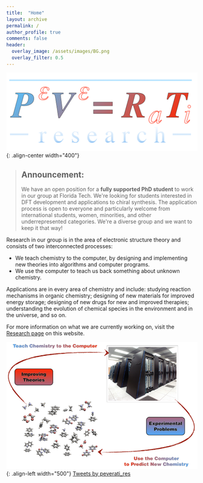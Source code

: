 ```yaml
---
title:  "Home"
layout: archive
permalink: /
author_profile: true
comments: false
header:
  overlay_image: /assets/images/BG.png
  overlay_filter: 0.5  
---
```


![](assets/images/PVRT_logo_white.png){: .align-center width="400"}

> ## Announcement: 
> We have an open position for a __fully supported PhD student__ to work in our group at Florida Tech. We're looking for students interested in DFT development and applications to chiral synthesis. The application process is open to everyone and particularly welcome from international students, women, minorities, and other underrepresented categories. We're a diverse group and we want to keep it that way!

Research in our group is in the area of electronic structure theory and consists of two interconnected processes:

- We teach chemistry to the computer, by designing and implementing new theories into algorithms and computer programs.
- We use the computer to teach us back something about unknown chemistry. 

Applications are in every area of chemistry and include: studying reaction mechanisms in organic chemistry; designing of new materials for improved energy storage; designing of new drugs for new and improved therapies; understanding the evolution of chemical species in the environment and in the universe, and so on. 

For more information on what we are currently working on, visit the [Research page](/Research/) on this website.

![](assets/images/TheoCompChem.png){: .align-left width="500"} <a class="twitter-timeline" data-width="400" data-tweet-limit="1" data-theme="dark" href="https://twitter.com/peverati_res?ref_src=twsrc%5Etfw">Tweets by peverati_res</a> <script async src="https://platform.twitter.com/widgets.js" charset="utf-8"></script>


